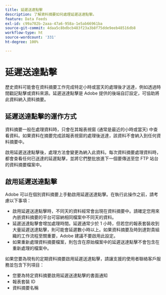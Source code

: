 ```yaml
---
title: 延遲送達點擊
description: 了解資料摘要如何處理延遲送達點擊。
feature: Data Feeds
exl-id: c99a702b-2aaa-47a6-958a-1e5ab66961ba
source-git-commit: 4daa5c8bdbcb483f23a3b8f75dde9eeb48516db8
workflow-type: ht
source-wordcount: '331'
ht-degree: 100%

---
```


# 延遲送達點擊

歷史資料可能會在資料摘要工作完成特定小時或當天的處理後才送達，例如透過時間戳記點擊或資料來源。延遲送達點擊是 Adobe 提供的後端自訂設定，可協助將此資料納入資料摘要。

## 延遲送達點擊的運作方式

資料摘要一般在處理資料時，只會在其報表視窗 (通常是最近的小時或當天) 中查看資料。如果資料在摘要完成該報表視窗的處理後送達，該資料不會納入到任何資料摘要中。

啟用延遲送達點擊後，處理方法會變更為納入此資料。每次資料摘要處理資料時，都會查看任何已送達的延遲點擊，並將它們整批放進下一個要傳送至您 FTP 站台的資料摘要檔案中。

## 啟用延遲送達點擊

Adobe 可以在個別資料摘要上手動啟用延遲送達點擊。在執行此操作之前，請考慮以下事項：

* 啟用延遲送達點擊時，不同天的資料經常會出現在資料摘要中。請確定您用來內嵌資料摘要的平台可容納相同檔案中不同天的資料。
* 延遲送達點擊會增加處理時間。延遲通常少於 1 小時，但若您的報表套裝收到大量延遲送達點擊，則可能會延遲數小時以上。如果資料摘要及時到達對貴組織的工作流程至關重要，Adobe 建議不要啟用此設定。
* 如果重新處理資料摘要檔案，則包含在原始檔案中的延遲送達點擊不會包含在重新處理的檔案中。

如果您要為現有的定期資料摘要啟用延遲送達點擊，請讓支援的使用者聯絡客戶服務並包含下列項目：

* 您要為特定資料摘要啟用延遲送達點擊的書面通知
* 報表套裝 ID
* 資料摘要名稱

